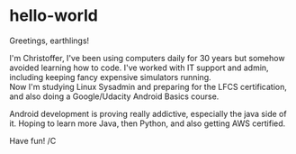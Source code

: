 # hello-world
Greetings, earthlings!

I'm Christoffer, I've been using computers daily for 30 years but somehow avoided learning how to code.
I've worked with IT support and admin, including keeping fancy expensive simulators running.  
Now I'm studying Linux Sysadmin and preparing for the LFCS certification, and also doing a Google/Udacity Android Basics course.

Android development is proving really addictive, especially the java side of it. 
Hoping to learn more Java, then Python, and also getting AWS certified.

Have fun!
/C
